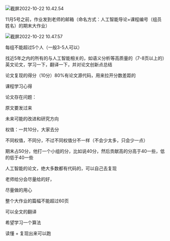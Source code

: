 ![截屏2022-10-22 10.42.54](https://xingqiu-tuchuang-1256524210.cos.ap-shanghai.myqcloud.com/3978/%E6%88%AA%E5%B1%8F2022-10-22%2010.42.54.png)

11月5号之前，作业发到老师的邮箱（命名方式：人工智能导论+课程编号（组员姓名）的期末大作业）

![截屏2022-10-22 10.47.57](https://xingqiu-tuchuang-1256524210.cos.ap-shanghai.myqcloud.com/3978/%E6%88%AA%E5%B1%8F2022-10-22%2010.47.57.png)

每组不能超过5个人（一般3-5人可以）

找近5年之内的所有的与人工智能相关的，如语义分析等高质量的（7-8页以上的）英文论文，学习一下，翻译一下，并对论文创新点总结

论文复现的得分（10分）80%有论文源代码，用来拉开分数差距的

课程学习心得



论文存在问题：



原文要发过来

未来可能的改进和研究方向



权值：一共10分，大家去分

不同权值，不同分，不过不同权值分不一样（不会少太多，只会少一点）





期末占50分，他打一个小组的分，比如说40分，然后贡献高的分高于40一些，低的低于40一些





人工智能的论文，绝大多数都有代码的，可以自己去复现



老师给分会尽量给的好，

尽量做的用心



整个大作业的篇幅不能超过60页

可以全文的翻译



希望学习一个算法

读懂 + 复现出来可以跑